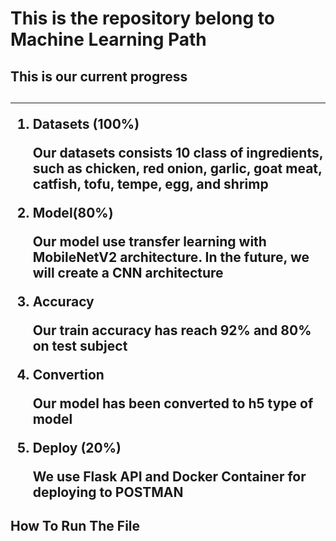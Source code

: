 <h1>This is the repository belong to Machine Learning Path</h1>

<h2>This is our current progress<h2>
<hr>
<p>
  <ol>
    <li>
      <strong> Datasets (100%) </strong>
      <p> Our datasets consists 10 class of ingredients, such as chicken, red onion, garlic, goat meat, catfish, tofu, tempe, egg, and shrimp </p>
    </li>
    <li> 
      <strong> Model(80%)  </strong>
      <p> Our model use transfer learning with MobileNetV2 architecture. In the future, we will create a CNN architecture</p>
    </li>
    <li> 
      <strong> Accuracy  </strong>
      <p> Our train accuracy has reach 92% and 80% on test subject </p>
    </li>
    <li> 
      <strong> Convertion </strong>
      <p> Our model has been converted to h5 type of model </p>
    </li>
    <li> 
      <strong> Deploy (20%) </strong>
      <p> We use Flask API and Docker Container for deploying to POSTMAN </p>  
    </li>
  </ol>
</p>

  <h2><b> How To Run The File </b><h2>
